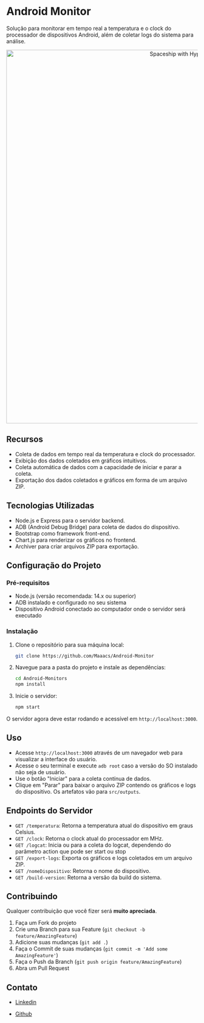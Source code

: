 <h1>
<br> Android Monitor <br>
</h1>


Solução para monitorar em tempo real a temperatura e o clock do processador de dispositivos Android, além de coletar logs do sistema para análise.


<p align="center">
  <img alt="Spaceship with Hyper and One Dark" src="https://github.com/Maaacs/Android-Monitors/assets/56925726/91575ee4-7911-4a83-8aba-5440fe881d84" width="980px">
</p>



## Recursos

- Coleta de dados em tempo real da temperatura e clock do processador.
- Exibição dos dados coletados em gráficos intuitivos.
- Coleta automática de dados com a capacidade de iniciar e parar a coleta.
- Exportação dos dados coletados e gráficos em forma de um arquivo ZIP.

## Tecnologias Utilizadas

- Node.js e Express para o servidor backend.
- ADB (Android Debug Bridge) para coleta de dados do dispositivo.
- Bootstrap como framework front-end.
- Chart.js para renderizar os gráficos no frontend.
- Archiver para criar arquivos ZIP para exportação.

## Configuração do Projeto

### Pré-requisitos

- Node.js (versão recomendada: 14.x ou superior)
- ADB instalado e configurado no seu sistema
- Dispositivo Android conectado ao computador onde o servidor será executado

### Instalação

1. Clone o repositório para sua máquina local:

   ```bash
   git clone https://github.com/Maaacs/Android-Monitor
   ```

2. Navegue para a pasta do projeto e instale as dependências:

   ```bash
   cd Android-Monitors
   npm install
   ```

3. Inicie o servidor:

   ```bash
   npm start
   ```

O servidor agora deve estar rodando e acessível em `http://localhost:3000`.

## Uso

- Acesse `http://localhost:3000` através de um navegador web para visualizar a interface do usuário.
- Acesse o seu terminal e execute ```adb root``` caso a versão do SO instalado não seja de usuário.
- Use o botão "Iniciar" para a coleta contínua de dados.
- Clique em "Parar" para baixar o arquivo ZIP contendo os gráficos e logs do dispositivo. Os artefatos vão para `src/outputs`.

## Endpoints do Servidor

- `GET /temperatura`: Retorna a temperatura atual do dispositivo em graus Celsius.
- `GET /clock`: Retorna o clock atual do processador em MHz.
- `GET /logcat`: Inicia ou para a coleta do logcat, dependendo do parâmetro action que pode ser start ou stop
- `GET /export-logs`: Exporta os gráficos e logs coletados em um arquivo ZIP.
- `GET /nomeDispositivo`: Retorna o nome do dispositivo.
- `GET /build-version`: Retorna a versão da build do sistema.

## Contribuindo

Qualquer contribuição que você fizer será **muito apreciada**.

1. Faça um Fork do projeto
2. Crie uma Branch para sua Feature (`git checkout -b feature/AmazingFeature`)
3. Adicione suas mudanças (`git add .`)
4. Faça o Commit de suas mudanças (`git commit -m 'Add some AmazingFeature'`)
5. Faça o Push da Branch (`git push origin feature/AmazingFeature`)
6. Abra um Pull Request


## Contato

- [Linkedin](https://www.linkedin.com/in/max-souza-4533b6196/)

- [Github](https://github.com/seu_usuario/projeto-monitoramentohttps://github.com/Maaacs)
